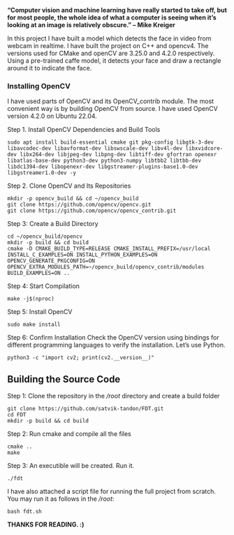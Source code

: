 **“Computer vision and machine learning have really started to take off, but for most people, the whole idea of what a computer is seeing when it’s looking at an image is relatively obscure.” – Mike Kreiger**

In this project I have built a model which detects the face in video from webcam in realtime. I have built the project on C++ and opencv4. The versions used for CMake and openCV are 3.25.0 and 4.2.0 respectively. Using a pre-trained caffe model, it detects your face and draw a rectangle around it to indicate the face.



### Installing OpenCV

I have used parts of OpenCV and its OpenCV_contrib module. The most convenient way is by building OpenCV from source. I have used OpenCV version 4.2.0 on Ubuntu 22.04.

Step 1. Install OpenCV Dependencies and Build Tools
```linux
sudo apt install build-essential cmake git pkg-config libgtk-3-dev libavcodec-dev libavformat-dev libswscale-dev libv4l-dev libxvidcore-dev libx264-dev libjpeg-dev libpng-dev libtiff-dev gfortran openexr libatlas-base-dev python3-dev python3-numpy libtbb2 libtbb-dev libdc1394-dev libopenexr-dev libgstreamer-plugins-base1.0-dev libgstreamer1.0-dev -y
```
Step 2. Clone OpenCV and Its Repositories
```
mkdir -p opencv_build && cd ~/opencv_build
git clone https://github.com/opencv/opencv.git
git clone https://github.com/opencv/opencv_contrib.git
```
Step 3: Create a Build Directory
```
cd ~/opencv_build/opencv
mkdir -p build && cd build
cmake -D CMAKE_BUILD_TYPE=RELEASE CMAKE_INSTALL_PREFIX=/usr/local INSTALL_C_EXAMPLES=ON INSTALL_PYTHON_EXAMPLES=ON OPENCV_GENERATE_PKGCONFIG=ON OPENCV_EXTRA_MODULES_PATH=~/opencv_build/opencv_contrib/modules BUILD_EXAMPLES=ON ..
```
Step 4: Start Compilation
```
make -j$(nproc)
```
Step 5: Install OpenCV
```
sudo make install
```
Step 6: Confirm Installation
Check the OpenCV version using bindings for different programming languages to verify the installation. Let’s use Python.
```
python3 -c "import cv2; print(cv2.__version__)"
```



## **Building the Source Code**

Step 1: Clone the repository in the */root* directory and create a build folder
```
git clone https://github.com/satvik-tandon/FDT.git
cd FDT
mkdir -p build && cd build
```
Step 2: Run cmake and compile all the files
```
cmake ..
make
```
Step  3: An executible will be created. Run it.
```
./fdt
```



I have also attached a script file for running the full project from scratch. You may run it as follows in the */root*:
```
bash fdt.sh
```

**THANKS FOR READING. :)**
